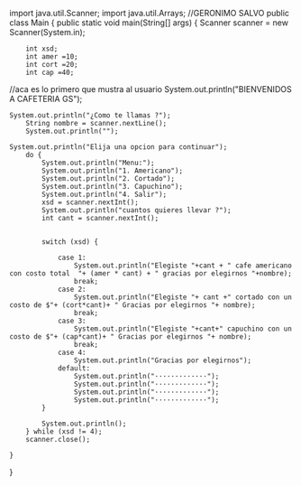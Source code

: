 import java.util.Scanner;
import  java.util.Arrays;
//GERONIMO SALVO
public class Main {
    public static void main(String[] args) {
        Scanner scanner = new Scanner(System.in);

        int xsd;
        int amer =10;
        int cort =20;
        int cap =40;




//aca es lo primero que mustra al usuario
    System.out.println("BIENVENIDOS A CAFETERIA  GS");

    System.out.println("¿Como te llamas ?");
        String nombre = scanner.nextLine();
        System.out.println("");

    System.out.println("Elija una opcion para continuar");
        do {
            System.out.println("Menu:");
            System.out.println("1. Americano");
            System.out.println("2. Cortado");
            System.out.println("3. Capuchino");
            System.out.println("4. Salir");
            xsd = scanner.nextInt();
            System.out.println("cuantos quieres llevar ?");
            int cant = scanner.nextInt();


            switch (xsd) {

                case 1:
                    System.out.println("Elegiste "+cant + " cafe americano con costo total  "+ (amer * cant) + " gracias por elegirnos "+nombre);
                    break;
                case 2:
                    System.out.println("Elegiste "+ cant +" cortado con un costo de $"+ (cort*cant)+ " Gracias por elegirnos "+ nombre);
                    break;
                case 3:
                    System.out.println("Elegiste "+cant+" capuchino con un costo de $"+ (cap*cant)+ " Gracias por elegirnos "+ nombre);
                    break;
                case 4:
                    System.out.println("Gracias por elegirnos");
                default:
                    System.out.println("·············");
                    System.out.println("·············");
                    System.out.println("·············");
                    System.out.println("·············");
            }

            System.out.println();
        } while (xsd != 4);
        scanner.close();

    }
}
